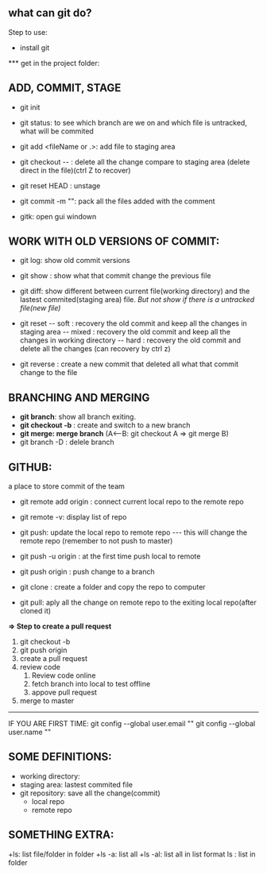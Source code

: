 what can git do?
-

Step to use:
- install git

*** get in the project folder:
## ADD, COMMIT, STAGE
+ git init
+ git status: to see which branch are we on and which file is untracked, what will be commited

+ git add <fileName or .>: add file to staging area
+ git checkout -- <fileName>: delete all the change compare to staging area (delete direct in the file)(ctrl Z to recover)
+ git reset HEAD <file>: unstage 


+ git commit -m "<comment>": pack all the files added with the comment
+ gitk: open gui windown 



## WORK WITH OLD VERSIONS OF COMMIT:

+ git log: show old commit versions
+ git show <commitID>: show what that commit change the previous file
+ git diff: show different between current file(working directory) and the lastest commited(staging area) file. *But not show if there is a untracked file(new file)*

+ git reset -- soft  <commitID>: recovery the old commit and keep all the changes in staging area 
	    -- mixed <commitID>: recovery the old commit and keep all the changes in working directory
	    -- hard <commitID>:  recovery the old commit and delete all the changes (can recovery by ctrl z)

+ git reverse <commitID>: create a new commit that  deleted all what that commit change to the file 

## BRANCHING AND MERGING

+ **git branch**: show all branch exiting.
+ **git checkout -b <branch>**: create and switch to a new branch
+ **git merge: merge branch** (A<--B: git checkout A => git merge B)
+ git branch -D <branch>: delele branch

## GITHUB:

a place to store commit of the team

- git remote add origin <URL>: connect current local repo to the remote repo 
- git remote -v: display list of repo
- git push:  update the local repo to remote repo --- this will change the remote repo (remember to not push to master)
- git push -u origin <branch>: at the first time push local to remote
- git push origin <branch>: push change to a branch


- git clone <remoteRepo URL>: create a folder and copy the repo to computer
- git pull: aply all the change on remote repo to the exiting local repo(after cloned it)


**=> Step to create a pull request**
1. git checkout -b <subBranch>
2. git push origin <subBranch>
3. create a pull request
4. review code
   1. Review code online
   2. fetch branch into local to test offline
   3. appove pull request
5. merge to master
___________
IF YOU ARE FIRST TIME:
git config --global user.email "<accountgmail>"
git config --global user.name "<accountname>"
 




## SOME DEFINITIONS:
- working directory: 
- staging area: lastest commited file
- git repository: save all the change(commit)
	+ local repo
	+ remote repo



## SOMETHING EXTRA:
+ls: list file/folder in folder
+ls -a: list all
+ls -al: list all in list format
 ls <folder>: list in folder
